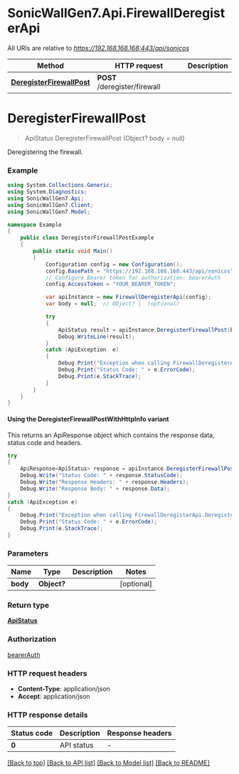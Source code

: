 # SonicWallGen7.Api.FirewallDeregisterApi

All URIs are relative to *https://192.168.168.168:443/api/sonicos*

| Method | HTTP request | Description |
|--------|--------------|-------------|
| [**DeregisterFirewallPost**](FirewallDeregisterApi.md#deregisterfirewallpost) | **POST** /deregister/firewall |  |

<a id="deregisterfirewallpost"></a>
# **DeregisterFirewallPost**
> ApiStatus DeregisterFirewallPost (Object? body = null)



Deregistering the firewall.

### Example
```csharp
using System.Collections.Generic;
using System.Diagnostics;
using SonicWallGen7.Api;
using SonicWallGen7.Client;
using SonicWallGen7.Model;

namespace Example
{
    public class DeregisterFirewallPostExample
    {
        public static void Main()
        {
            Configuration config = new Configuration();
            config.BasePath = "https://192.168.168.168:443/api/sonicos";
            // Configure Bearer token for authorization: bearerAuth
            config.AccessToken = "YOUR_BEARER_TOKEN";

            var apiInstance = new FirewallDeregisterApi(config);
            var body = null;  // Object? |  (optional) 

            try
            {
                ApiStatus result = apiInstance.DeregisterFirewallPost(body);
                Debug.WriteLine(result);
            }
            catch (ApiException  e)
            {
                Debug.Print("Exception when calling FirewallDeregisterApi.DeregisterFirewallPost: " + e.Message);
                Debug.Print("Status Code: " + e.ErrorCode);
                Debug.Print(e.StackTrace);
            }
        }
    }
}
```

#### Using the DeregisterFirewallPostWithHttpInfo variant
This returns an ApiResponse object which contains the response data, status code and headers.

```csharp
try
{
    ApiResponse<ApiStatus> response = apiInstance.DeregisterFirewallPostWithHttpInfo(body);
    Debug.Write("Status Code: " + response.StatusCode);
    Debug.Write("Response Headers: " + response.Headers);
    Debug.Write("Response Body: " + response.Data);
}
catch (ApiException e)
{
    Debug.Print("Exception when calling FirewallDeregisterApi.DeregisterFirewallPostWithHttpInfo: " + e.Message);
    Debug.Print("Status Code: " + e.ErrorCode);
    Debug.Print(e.StackTrace);
}
```

### Parameters

| Name | Type | Description | Notes |
|------|------|-------------|-------|
| **body** | **Object?** |  | [optional]  |

### Return type

[**ApiStatus**](ApiStatus.md)

### Authorization

[bearerAuth](../README.md#bearerAuth)

### HTTP request headers

 - **Content-Type**: application/json
 - **Accept**: application/json


### HTTP response details
| Status code | Description | Response headers |
|-------------|-------------|------------------|
| **0** | API status |  -  |

[[Back to top]](#) [[Back to API list]](../README.md#documentation-for-api-endpoints) [[Back to Model list]](../README.md#documentation-for-models) [[Back to README]](../README.md)


